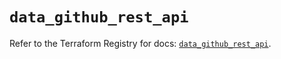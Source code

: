 # `data_github_rest_api`

Refer to the Terraform Registry for docs: [`data_github_rest_api`](https://registry.terraform.io/providers/integrations/github/5.43.0/docs/data-sources/rest_api).
